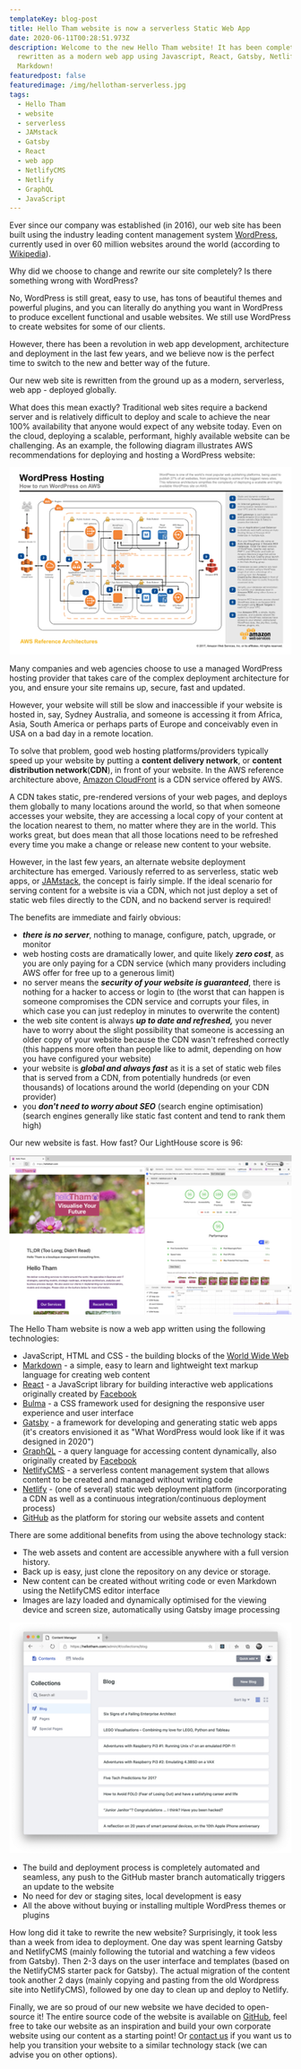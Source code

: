 ```yaml
---
templateKey: blog-post
title: Hello Tham website is now a serverless Static Web App
date: 2020-06-11T00:28:51.973Z
description: Welcome to the new Hello Tham website! It has been completely
  rewritten as a modern web app using Javascript, React, Gatsby, Netlify CMS and
  Markdown!
featuredpost: false
featuredimage: /img/hellotham-serverless.jpg
tags:
  - Hello Tham
  - website
  - serverless
  - JAMstack
  - Gatsby
  - React
  - web app
  - NetlifyCMS
  - Netlify
  - GraphQL
  - JavaScript
---
```

Ever since our company was established (in 2016), our web site has been built using the industry leading content management system [WordPress](https://wordpress.org), currently used in over 60 million websites around the world (according to [Wikipedia](https://en.wikipedia.org/wiki/WordPress)).

Why did we choose to change and rewrite our site completely? Is there something wrong with WordPress?

No, WordPress is still great, easy to use, has tons of beautiful themes and powerful plugins, and you can literally do anything you want in WordPress to produce excellent functional and usable websites. We still use WordPress to create websites for some of our clients.

However, there has been a revolution in web app development, architecture and deployment in the last few years, and we believe now is the perfect time to switch to the new and better way of the future.

Our new web site is rewritten from the ground up as a modern, serverless, web app - deployed globally.

What does this mean exactly? Traditional web sites require a backend server and is relatively difficult to deploy and scale to achieve the near 100% availability that anyone would expect of any website today. Even on the cloud, deploying a scalable, performant, highly available website can be challenging. As an example, the following diagram illustrates AWS recommendations for deploying and hosting a WordPress website:

![AWS Reference Architecture for WordPress hosting](/img/aws-refarch-wordpress-v20171026.jpeg)

Many companies and web agencies choose to use a managed WordPress hosting provider that takes care of the complex deployment architecture for you, and ensure your site remains up, secure, fast and updated.

However, your website will still be slow and inaccessible if your website is hosted in, say, Sydney Australia, and someone is accessing it from Africa, Asia, South America or perhaps parts of Europe and conceivably even in USA on a bad day in a remote location.

To solve that problem, good web hosting platforms/providers typically speed up your website by putting a **content delivery network**, or **content distribution network**(**CDN**), in front of your website. In the AWS reference architecture above, [Amazon CloudFront](https://aws.amazon.com/cloudfront/) is a CDN service offered by AWS.

A CDN takes static, pre-rendered versions of your web pages, and deploys them globally to many locations around the world, so that when someone accesses your website, they are accessing a local copy of your content at the location nearest to them, no matter where they are in the world. This works great, but does mean that all those locations need to be refreshed every time you make a change or release new content to your website.

However, in the last few years, an alternate website deployment architecture has emerged. Variously referred to as serverless, static web apps, or [JAMstack](https://jamstack.org), the concept is fairly simple. If the ideal scenario for serving content for a website is via a CDN, which not just deploy a set of static web files directly to the CDN, and no backend server is required!

The benefits are immediate and fairly obvious:

* ***there is no server***, nothing to manage, configure, patch, upgrade, or monitor
* web hosting costs are dramatically lower, and quite likely ***zero cost***, as you are only paying for a CDN service (which many providers including AWS offer for free up to a generous limit)
* no server means the ***security of your website is guaranteed***, there is nothing for a hacker to access or login to (the worst that can happen is someone compromises the CDN service and corrupts your files, in which case you can just redeploy in minutes to overwrite the content)
* the web site content is always ***up to date and refreshed,*** you never have to worry about the slight possibility that someone is accessing an older copy of your website because the CDN wasn't refreshed correctly (this happens more often than people like to admit, depending on how you have configured your website)
* your website is ***global and always fast*** as it is a set of static web files that is served from a CDN, from potentially hundreds (or even thousands) of locations around the world (depending on your CDN provider)
* you ***don't need to worry about SEO*** (search engine optimisation) (search engines generally like static fast content and tend to rank them high)

Our new website is fast. How fast? Our LightHouse score is 96:

![Hello Tham Lighthouse report](/img/hellotham-lighthouse.png)

The Hello Tham website is now a web app written using the following technologies:

* JavaScript, HTML and CSS - the building blocks of the [World Wide Web](https://www.w3.org/)
* [Markdown](https://daringfireball.net/projects/markdown/) - a simple, easy to learn and lightweight text markup language for creating web content
* [React](https://reactjs.org/) - a JavaScript library for building interactive web applications originally created by [Facebook](https://developers.facebook.com/products/#open-source)
* [Bulma](https://bulma.io/) - a CSS framework used for designing the responsive user experience and user interface
* [Gatsby](https://www.gatsbyjs.org/) - a framework for developing and generating static web apps (it's creators envisioned it as "What WordPress would look like if it was designed in 2020")
* [GraphQL](https://graphql.org/) - a query language for accessing content dynamically, also originally created by [Facebook](https://developers.facebook.com/products/#open-source)
* [NetlifyCMS](https://www.netlifycms.org/) - a serverless content management system that allows content to be created and managed without writing code
* [Netlify](https://www.netlify.com/) - (one of several) static web deployment platform (incorporating a CDN as well as a continuous integration/continuous deployment process)
* [GitHub](https://github.com/) as the platform for storing our website assets and content

There are some additional benefits from using the above technology stack:

* The web assets and content are accessible anywhere with a full version history.
* Back up is easy, just clone the repository on any device or storage.
* New content can be created without writing code or even Markdown using the NetlifyCMS editor interface
* Images are lazy loaded and dynamically optimised for the viewing device and screen size, automatically using Gatsby image processing

![NetlifyCMS editor interface](/img/hellotham-edit.png)

* The build and deployment process is completely automated and seamless, any push to the GitHub master branch automatically triggers an update to the website
* No need for dev or staging sites, local development is easy
* All the above without buying or installing multiple WordPress themes or plugins

How long did it take to rewrite the new website? Surprisingly, it took less than a week from idea to deployment. One day was spent learning Gatsby and NetlifyCMS (mainly following the tutorial and watching a few videos from Gatsby). Then 2-3 days on the user interface and templates (based on the NetlifyCMS starter pack for Gatsby). The actual migration of the content took another 2 days (mainly copying and pasting from the old Wordpress site into NetlifyCMS), followed by one day to clean up and deploy to Netlify.

Finally, we are so proud of our new website we have decided to open-source it! The entire source code of the website is available on [GitHub](https://github.com/ChristineTham/hellotham-website), feel free to take our website as an inspiration and build your own corporate website using our content as a starting point! Or [contact us](/contactus) if you want us to help you transition your website to a similar technology stack (we can advise you on other options).